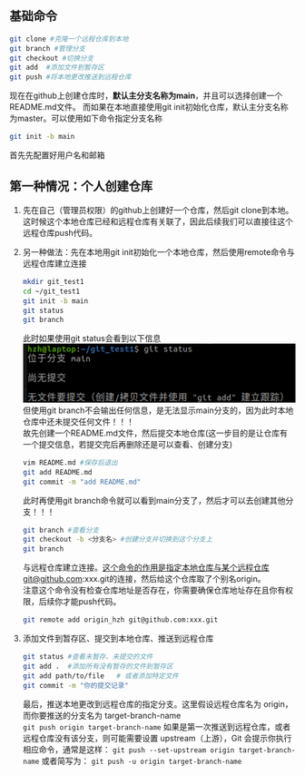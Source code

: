 ## 基础命令
```bash
git clone #克隆一个远程仓库到本地
git branch #管理分支
git checkout #切换分支
git add  #添加文件到暂存区
git push #将本地更改推送到远程仓库
```

现在在github上创建仓库时，**默认主分支名称为main**，并且可以选择创建一个README.md文件。
而如果在本地直接使用git init初始化仓库，默认主分支名称为master。可以使用如下命令指定分支名称  
```bash
git init -b main
```

首先先配置好用户名和邮箱

## 第一种情况：个人创建仓库
1. 先在自己（管理员权限）的github上创建好一个仓库，然后git clone到本地。这时候这个本地仓库已经和远程仓库有关联了，因此后续我们可以直接往这个远程仓库push代码。


2. 另一种做法：先在本地用git init初始化一个本地仓库，然后使用remote命令与远程仓库建立连接
    ```bash
    mkdir git_test1
    cd ~/git_test1
    git init -b main
    git status
    git branch
    ```
    此时如果使用git status会看到以下信息![alt text](./image/image.png)
    但使用git branch不会输出任何信息，是无法显示main分支的，因为此时本地仓库中还未提交任何文件！！！  
    故先创建一个README.md文件，然后提交本地仓库(这一步目的是让仓库有一个提交信息，若提交完后再删除还是可以查看、创建分支)
    ```bash
    vim README.md #保存后退出
    git add README.md
    git commit -m "add README.md"
    ```
    此时再使用git branch命令就可以看到main分支了，然后才可以去创建其他分支！！！
    ```bash
    git branch #查看分支
    git checkout -b <分支名> #创建分支并切换到这个分支上
    git branch
    ```

    与远程仓库建立连接。这个命令的作用是指定本地仓库与某个远程仓库git@github.com:xxx.git的连接，然后给这个仓库取了个别名origin。     
    注意这个命令没有检查仓库地址是否存在，你需要确保仓库地址存在且你有权限，后续你才能push代码。
    ```bash
    git remote add origin_hzh git@github.com:xxx.git
    ```
3. 添加文件到暂存区、提交到本地仓库、推送到远程仓库
   ```bash
   git status #查看未暂存、未提交的文件
   git add .  #添加所有没有暂存的文件到暂存区
   git add path/to/file   # 或者添加特定文件
   git commit -m "你的提交记录"
   ```
    最后，推送本地更改到远程仓库的指定分支。这里假设远程仓库名为 origin，而你要推送的分支名为 target-branch-name  
    `git push origin target-branch-name`
    如果是第一次推送到远程仓库，或者远程仓库没有该分支，则可能需要设置 upstream（上游），Git 会提示你执行相应命令，通常是这样： 
    `git push --set-upstream origin target-branch-name`
    或者简写为：
    `git push -u origin target-branch-name`